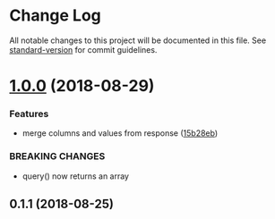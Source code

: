 # Change Log

All notable changes to this project will be documented in this file. See [standard-version](https://github.com/conventional-changelog/standard-version) for commit guidelines.

<a name="1.0.0"></a>
# [1.0.0](https://github.com/zweifisch/rqlite-client/compare/v0.1.1...v1.0.0) (2018-08-29)


### Features

* merge columns and values from response ([15b28eb](https://github.com/zweifisch/rqlite-client/commit/15b28eb))


### BREAKING CHANGES

* query() now returns an array



<a name="0.1.1"></a>
## 0.1.1 (2018-08-25)
